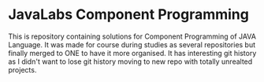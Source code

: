 # JavaLabs Component Programming

This is repository containing solutions for Component Programming of JAVA Language. It was made for course during studies as several repositories but finally merged to ONE to have it more organised.
It has interesting git history as I didn't want to lose git history moving to new repo with totally unrealted projects.